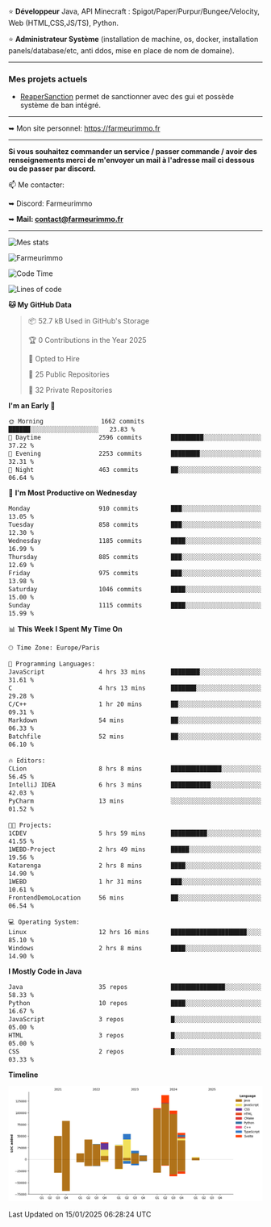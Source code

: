 ⭐ **Développeur** Java, API Minecraft : Spigot/Paper/Purpur/Bungee/Velocity, Web (HTML,CSS,JS/TS), Python.

⭐ **Administrateur Système** (installation de machine, os, docker, installation panels/database/etc, anti ddos, mise en place de nom de domaine).

---

### Mes projets actuels
- [ReaperSanction](https://www.spigotmc.org/resources/reapersanction.89580/) permet de sanctionner avec des gui et possède système de ban intégré.

---

➥ Mon site personnel: https://farmeurimmo.fr

---

**Si vous souhaitez commander un service / passer commande / avoir des renseignements merci de m'envoyer un mail à l'adresse mail ci dessous ou de passer par discord.**

📫 Me contacter:
 
   ➥ Discord: Farmeurimmo
   
   ➥ **Mail: contact@farmeurimmo.fr**

---

![Mes stats](https://github-readme-stats.farmeurimmo.fr/api?username=Farmeurimmo&count_private=true&show_icons=true&theme=radical)

<img src="https://komarev.com/ghpvc/?username=Farmeurimmo" alt="Farmeurimmo" />

<!--START_SECTION:waka-->
![Code Time](http://img.shields.io/badge/Code%20Time-1%2C767%20hrs%2038%20mins-blue)

![Lines of code](https://img.shields.io/badge/From%20Hello%20World%20I%27ve%20Written-785.5%20thousand%20lines%20of%20code-blue)

**🐱 My GitHub Data** 

> 📦 52.7 kB Used in GitHub's Storage 
 > 
> 🏆 0 Contributions in the Year 2025
 > 
> 💼 Opted to Hire
 > 
> 📜 25 Public Repositories 
 > 
> 🔑 32 Private Repositories 
 > 
**I'm an Early 🐤** 

```text
🌞 Morning                1662 commits        ██████░░░░░░░░░░░░░░░░░░░   23.83 % 
🌆 Daytime                2596 commits        █████████░░░░░░░░░░░░░░░░   37.22 % 
🌃 Evening                2253 commits        ████████░░░░░░░░░░░░░░░░░   32.31 % 
🌙 Night                  463 commits         ██░░░░░░░░░░░░░░░░░░░░░░░   06.64 % 
```
📅 **I'm Most Productive on Wednesday** 

```text
Monday                   910 commits         ███░░░░░░░░░░░░░░░░░░░░░░   13.05 % 
Tuesday                  858 commits         ███░░░░░░░░░░░░░░░░░░░░░░   12.30 % 
Wednesday                1185 commits        ████░░░░░░░░░░░░░░░░░░░░░   16.99 % 
Thursday                 885 commits         ███░░░░░░░░░░░░░░░░░░░░░░   12.69 % 
Friday                   975 commits         ███░░░░░░░░░░░░░░░░░░░░░░   13.98 % 
Saturday                 1046 commits        ████░░░░░░░░░░░░░░░░░░░░░   15.00 % 
Sunday                   1115 commits        ████░░░░░░░░░░░░░░░░░░░░░   15.99 % 
```


📊 **This Week I Spent My Time On** 

```text
🕑︎ Time Zone: Europe/Paris

💬 Programming Languages: 
JavaScript               4 hrs 33 mins       ████████░░░░░░░░░░░░░░░░░   31.61 % 
C                        4 hrs 13 mins       ███████░░░░░░░░░░░░░░░░░░   29.28 % 
C/C++                    1 hr 20 mins        ██░░░░░░░░░░░░░░░░░░░░░░░   09.31 % 
Markdown                 54 mins             ██░░░░░░░░░░░░░░░░░░░░░░░   06.33 % 
Batchfile                52 mins             ██░░░░░░░░░░░░░░░░░░░░░░░   06.10 % 

🔥 Editors: 
CLion                    8 hrs 8 mins        ██████████████░░░░░░░░░░░   56.45 % 
IntelliJ IDEA            6 hrs 3 mins        ███████████░░░░░░░░░░░░░░   42.03 % 
PyCharm                  13 mins             ░░░░░░░░░░░░░░░░░░░░░░░░░   01.52 % 

🐱‍💻 Projects: 
1CDEV                    5 hrs 59 mins       ██████████░░░░░░░░░░░░░░░   41.55 % 
1WEBD-Project            2 hrs 49 mins       █████░░░░░░░░░░░░░░░░░░░░   19.56 % 
Katarenga                2 hrs 8 mins        ████░░░░░░░░░░░░░░░░░░░░░   14.90 % 
1WEBD                    1 hr 31 mins        ███░░░░░░░░░░░░░░░░░░░░░░   10.61 % 
FrontendDemoLocation     56 mins             ██░░░░░░░░░░░░░░░░░░░░░░░   06.54 % 

💻 Operating System: 
Linux                    12 hrs 16 mins      █████████████████████░░░░   85.10 % 
Windows                  2 hrs 8 mins        ████░░░░░░░░░░░░░░░░░░░░░   14.90 % 
```

**I Mostly Code in Java** 

```text
Java                     35 repos            ███████████████░░░░░░░░░░   58.33 % 
Python                   10 repos            ████░░░░░░░░░░░░░░░░░░░░░   16.67 % 
JavaScript               3 repos             █░░░░░░░░░░░░░░░░░░░░░░░░   05.00 % 
HTML                     3 repos             █░░░░░░░░░░░░░░░░░░░░░░░░   05.00 % 
CSS                      2 repos             █░░░░░░░░░░░░░░░░░░░░░░░░   03.33 % 
```



**Timeline**

![Lines of Code chart](https://raw.githubusercontent.com/Farmeurimmo/Farmeurimmo/main/assets/bar_graph.png)


 Last Updated on 15/01/2025 06:28:24 UTC
<!--END_SECTION:waka-->
